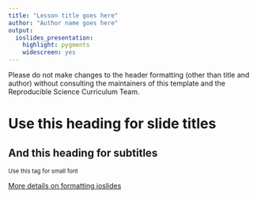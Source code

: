 ```yaml
---
title: "Lesson title goes here"
author: "Author name goes here"
output:
  ioslides_presentation:
    highlight: pygments
    widescreen: yes
---
```


Please do not make changes to the header formatting (other than title and author) without consulting the maintainers of this template and the Reproducible Science Curriculum Team.


# Use this heading for slide titles

## And this heading for subtitles

<small>
Use this tag for small font
</small>

[More details on formatting ioslides](http://rmarkdown.rstudio.com/ioslides_presentation_format.html)